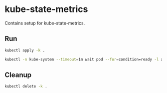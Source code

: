 # kube-state-metrics

Contains setup for kube-state-metrics.

## Run

```bash
kubectl apply -k .
```

```bash
kubectl -n kube-system --timeout=1m wait pod --for=condition=ready -l app=kube-state-metrics
```

## Cleanup

```bash
kubectl delete -k .
```
